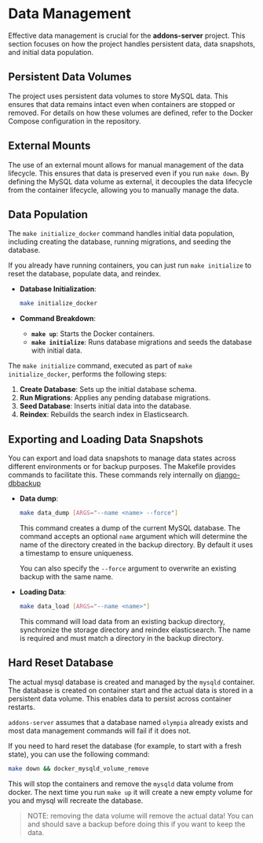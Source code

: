 # Data Management

Effective data management is crucial for the **addons-server** project. This section focuses on how the project handles persistent data, data snapshots, and initial data population.

## Persistent Data Volumes

The project uses persistent data volumes to store MySQL data. This ensures that data remains intact even when containers are stopped or removed. For details on how these volumes are defined, refer to the Docker Compose configuration in the repository.

## External Mounts

The use of an external mount allows for manual management of the data lifecycle. This ensures that data is preserved even if you run `make down`. By defining the MySQL data volume as external, it decouples the data lifecycle from the container lifecycle, allowing you to manually manage the data.

## Data Population

The `make initialize_docker` command handles initial data population, including creating the database, running migrations, and seeding the database.

If you already have running containers, you can just run `make initialize` to reset the database, populate data, and reindex.

- **Database Initialization**:

  ```sh
  make initialize_docker
  ```

- **Command Breakdown**:
  - **`make up`**: Starts the Docker containers.
  - **`make initialize`**: Runs database migrations and seeds the database with initial data.

The `make initialize` command, executed as part of `make initialize_docker`, performs the following steps:

1. **Create Database**: Sets up the initial database schema.
2. **Run Migrations**: Applies any pending database migrations.
3. **Seed Database**: Inserts initial data into the database.
4. **Reindex**: Rebuilds the search index in Elasticsearch.

## Exporting and Loading Data Snapshots

You can export and load data snapshots to manage data states across different environments or for backup purposes.
The Makefile provides commands to facilitate this.
These commands rely internally on [django-dbbackup](https://django-dbbackup.readthedocs.io/en/stable/)

- **Data dump**:

  ```sh
  make data_dump [ARGS="--name <name> --force"]
  ```

  This command creates a dump of the current MySQL database. The command accepts an optional `name` argument which will determine
  the name of the directory created in the backup directory. By default it uses a timestamp to ensure uniqueness.

  You can also specify the `--force` argument to overwrite an existing backup with the same name.

- **Loading Data**:

  ```sh
  make data_load [ARGS="--name <name>"]
  ```

  This command will load data from an existing backup directory, synchronize the storage directory and reindex elasticsearch.
  The name is required and must match a directory in the backup directory.

## Hard Reset Database

The actual mysql database is created and managed by the `mysqld` container. The database is created on container start
and the actual data is stored in a persistent data volume. This enables data to persist across container restarts.

`addons-server` assumes that a database named `olympia` already exists and most data management commands will fail
if it does not.

If you need to hard reset the database (for example, to start with a fresh state), you can use the following command:

```bash
make down && docker_mysqld_volume_remove
```

This will stop the containers and remove the `mysqld` data volume from docker. The next time you run `make up` it will
create a new empty volume for you and mysql will recreate the database.

> NOTE: removing the data volume will remove the actual data! You can and should save a backup before doing this
> if you want to keep the data.
